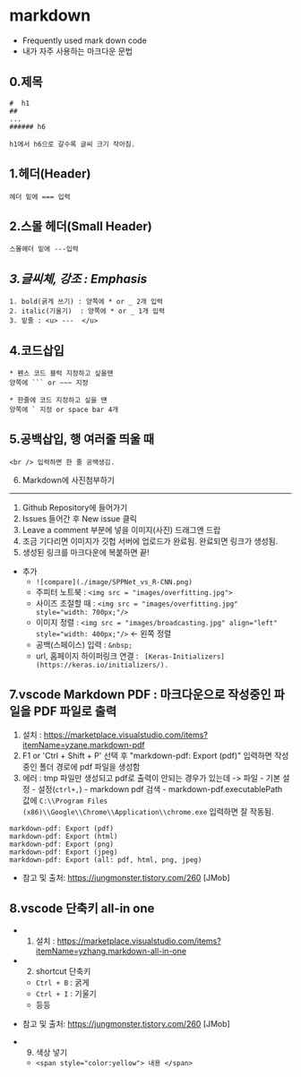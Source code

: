markdown
===

* Frequently used mark down code
* 내가 자주 사용하는 마크다운 문법

0.제목
---
```
#  h1
##
...
###### h6

h1에서 h6으로 갈수록 글씨 크기 작아짐.
```

1.헤더(Header)
----
```
헤더 밑에 === 입력
```


2.스몰 헤더(Small Header)
----
```
스몰헤더 밑에 ---입력
```


*3.글씨체, 강조 : Emphasis*
---
~~~
1. bold(굵게 쓰기) : 양쪽에 * or _ 2개 입력
2. italic(기울기)  : 양쪽에 * or _ 1개 입력
3. 밑줄 : <u> ---  </u>
~~~

4.코드삽입
---
```
* 펜스 코드 블럭 지정하고 싶을땐
양쪽에 ``` or ~~~ 지정

* 한줄에 코드 지정하고 싶을 떈
양쪽에 ` 지정 or space bar 4개
```

5.공백삽입, 행 여러줄 띄울 때
---
```
<br /> 입력하면 한 줄 공백생김.
```

6. Markdown에 사진첨부하기
---
1. Github Repository에 들어가기
2. Issues 들어간 후 New issue 클릭
3. Leave a comment 부분에 넣을 이미지(사진) 드래그앤 드랍
4. 조금 기다리면 이미지가 깃헙 서버에 업로드가 완료됨. 완료되면 링크가 생성됨.
5. 생성된 링크를 마크다운에 복붙하면 끝!

* 추가
  * `![compare](./image/SPPNet_vs_R-CNN.png)`
  * 주피터 노트북 :  `<img src = "images/overfitting.jpg">`
  * 사이즈 조절할 때 : `<img src = "images/overfitting.jpg" style="width: 700px;"/>`
  * 이미지 정렬 : `<img src = "images/broadcasting.jpg" align="left" style="width: 400px;"/>` <- 왼쪽 정렬
  * 공백(스페이스) 입력 : `&nbsp;`
  * url, 홈페이지 하이퍼링크 연결 : ` [Keras-Initializers](https://keras.io/initializers/).`

7.vscode Markdown PDF : 마크다운으로 작성중인 파일을 PDF 파일로 출력
---
1. 설치 : https://marketplace.visualstudio.com/items?itemName=yzane.markdown-pdf
2. F1 or 'Ctrl + Shift + P' 선택 후 "markdown-pdf: Export (pdf)" 입력하면  작성중인 폴더 경로에 pdf 파일을 생성함
3. 에러 : tmp 파일만 생성되고 pdf로 출력이 안되는 경우가 있는데
 -> 파일 - 기본 설정 - 설정(`ctrl+,`) - markdown pdf 검색 -  markdown-pdf.executablePath 값에 `C:\\Program Files (x86)\\Google\\Chrome\\Application\\chrome.exe` 입력하면 잘 작동됨.
``` markdown-pdf: Export (settings.json)
markdown-pdf: Export (pdf)
markdown-pdf: Export (html)
markdown-pdf: Export (png)
markdown-pdf: Export (jpeg)
markdown-pdf: Export (all: pdf, html, png, jpeg)
```

* 참고 및 출처: https://jungmonster.tistory.com/260 [JMob]


8.vscode 단축키 all-in one
---
* 1. 설치 : https://marketplace.visualstudio.com/items?itemName=yzhang.markdown-all-in-one

* 2. shortcut 단축키
  * `Ctrl + B` : 굵게
  * `Ctrl + I` : 기울기
  * 등등

* 참고 및 출처: https://jungmonster.tistory.com/260 [JMob]


* 9. 색상 넣기
  * `<span style="color:yellow"> 내용 </span>`